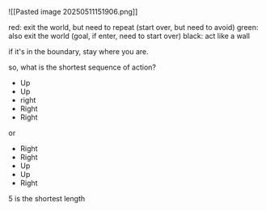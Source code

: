 ![[Pasted image 20250511151906.png]]


red: exit the world, but need to repeat (start over, but need to avoid)
green: also exit the world (goal, if enter, need to start over)
black: act like a wall

if it's in the boundary, stay where you are.

so, what is the shortest sequence of action?

- Up
- Up
- right
- Right
- Right

or

- Right
- Right
- Up
- Up
- Right

5 is the shortest length